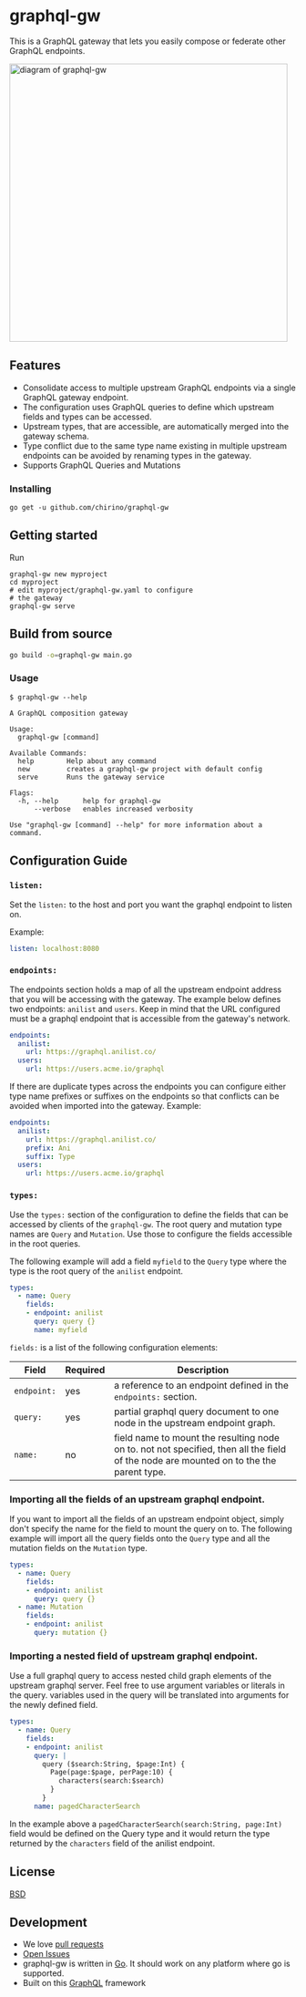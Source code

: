 # graphql-gw

This is a GraphQL gateway that lets you easily compose or federate other
GraphQL endpoints.

<img src="https://raw.githubusercontent.com/chirino/graphql-gw/master/docs/images/graphql-gw-overview.jpg" alt="diagram of graphql-gw" width="488">

## Features

* Consolidate access to multiple upstream GraphQL endpoints via a single GraphQL gateway endpoint.
* The configuration uses GraphQL queries to define which upstream fields and types can be accessed.    
* Upstream types, that are accessible, are automatically merged into the gateway schema.
* Type conflict due to the same type name existing in multiple upstream endpoints can be avoided
  by renaming types in the gateway.
* Supports GraphQL Queries and Mutations

### Installing

`go get -u github.com/chirino/graphql-gw`

## Getting started

Run

```
graphql-gw new myproject
cd myproject
# edit myproject/graphql-gw.yaml to configure
# the gateway
graphql-gw serve
```

## Build from source

```bash
go build -o=graphql-gw main.go
```

### Usage

`$ graphql-gw --help`

```
A GraphQL composition gateway

Usage:
  graphql-gw [command]

Available Commands:
  help        Help about any command
  new         creates a graphql-gw project with default config
  serve       Runs the gateway service

Flags:
  -h, --help      help for graphql-gw
      --verbose   enables increased verbosity

Use "graphql-gw [command] --help" for more information about a command.
```

## Configuration Guide

### `listen:`

Set the `listen:` to the host and port you want the graphql endpoint to listen on. 

Example:
```yaml
listen: localhost:8080
```

### `endpoints:`

The endpoints section holds a map of all the upstream endpoint address that you will be
accessing with the gateway.  The example below defines two endpoints: `anilist` and `users`.
Keep in mind that the URL configured must be a graphql endpoint that is accessible from the 
gateway's network. 

```yaml
endpoints:
  anilist:
    url: https://graphql.anilist.co/
  users:
    url: https://users.acme.io/graphql
```

If there are duplicate types across the endpoints you can configure either type name
prefixes or suffixes on the endpoints so that conflicts can be avoided when imported
into the gateway.  Example:

```yaml
endpoints:
  anilist:
    url: https://graphql.anilist.co/
    prefix: Ani
    suffix: Type
  users:
    url: https://users.acme.io/graphql
```

### `types:`

Use the `types:` section of the configuration to define the fields that can be 
accessed by clients of the `graphql-gw`.  The root query and mutation type names 
are `Query` and `Mutation`.  Use those to configure the fields accessible in the 
root queries.  

The following example will add a field `myfield` to the `Query` type where the type
is the root query of the `anilist` endpoint. 

```yaml
types:
  - name: Query
    fields:
    - endpoint: anilist
      query: query {}
      name: myfield
```

`fields:` is a list of the following configuration elements:
 
| Field | Required| Description | 
|---|---| ---|
| `endpoint:` | yes | a reference to an endpoint defined in the `endpoints:` section.
| `query:` | yes | partial graphql query document to one node in the upstream endpoint graph.
| `name:` | no | field name to mount the resulting node on to.  not not specified, then all the field of the node are mounted on to the the parent type.|

### Importing all the fields of an upstream graphql endpoint.

If you want to import all the fields of an upstream endpoint object, simply don't specify 
the name for the field to mount the query on to. The following example will import all the
query fields onto the `Query` type and all the mutation fields on the `Mutation` type. 

```yaml
types:
  - name: Query
    fields:
    - endpoint: anilist
      query: query {}
  - name: Mutation
    fields:
    - endpoint: anilist
      query: mutation {}
```

### Importing a nested field of upstream graphql endpoint.

Use a full graphql query to access nested child graph elements of the upstream
graphql server.  Feel free to use argument variables or literals in the query. 
variables used in the query will be translated into arguments for the newly defined
field. 

```yaml
types:
  - name: Query
    fields:
    - endpoint: anilist
      query: |
        query ($search:String, $page:Int) {
          Page(page:$page, perPage:10) {
            characters(search:$search)
          }
        }
      name: pagedCharacterSearch
```

In the example above a `pagedCharacterSearch(search:String, page:Int)` field would 
be defined on the Query type and it would return the type returned by the `characters`
field of the anilist endpoint. 

## License

[BSD](./LICENSE)

## Development

- We love [pull requests](https://github.com/chirino/graphql-gw/pulls)
- [Open Issues](https://github.com/chirino/graphql-gw/issues)
- graphql-gw is written in [Go](https://golang.org/). It should work on any platform where go is supported.
- Built on this [GraphQL](https://github.com/chirino/graphql) framework
